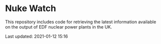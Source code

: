 # Nuke Watch

This repository includes code for retrieving the latest information available on the output of EDF nuclear power plants in the UK.

Last updated: 2021-01-12 15:16